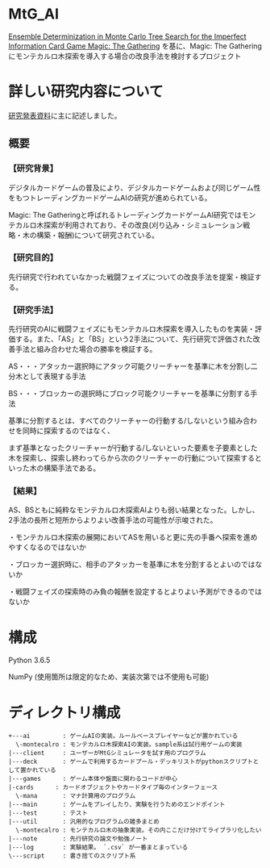 # MtG_AI

[Ensemble Determinization in Monte Carlo Tree Search for the Imperfect Information Card Game Magic: The Gathering](https://ieeexplore.ieee.org/document/6218176) を基に、Magic: The Gathering にモンテカルロ木探索を導入する場合の改良手法を検討するプロジェクト

# 詳しい研究内容について

[研究発表資料](./readme.pdf)に主に記述しました。

## 概要

### 【研究背景】

デジタルカードゲームの普及により、デジタルカードゲームおよび同じゲーム性をもつトレーディングカードゲームAIの研究が進められている。

Magic: The Gatheringと呼ばれるトレーディングカードゲームAI研究ではモンテカルロ木探索が利用されており、その改良(刈り込み・シミュレーション戦略・木の構築・報酬)について研究されている。

### 【研究目的】

先行研究で行われていなかった戦闘フェイズについての改良手法を提案・検証する。

### 【研究手法】

先行研究のAIに戦闘フェイズにもモンテカルロ木探索を導入したものを実装・評価する。また、「AS」と「BS」という2手法について、先行研究で評価された改善手法と組み合わせた場合の勝率を検証する。

AS・・・アタッカー選択時にアタック可能クリーチャーを基準に木を分割し二分木として表現する手法

BS・・・ブロッカーの選択時にブロック可能クリーチャーを基準に分割する手法

基準に分割するとは、すべてのクリーチャーの行動する/しないという組み合わせを同時に探索するのではなく、

まず基準となったクリーチャーが行動する/しないといった要素を子要素とした木を探索し、探索し終わってらから次のクリーチャーの行動について探索するといった木の構築手法である。

### 【結果】

AS、BSともに純粋なモンテカルロ木探索AIよりも弱い結果となった。しかし、2手法の長所と短所からよりよい改善手法の可能性が示唆された。

・モンテカルロ木探索の展開においてASを用いると更に先の手番へ探索を進めやすくなるのではないか

・ブロッカー選択時に、相手のアタッカーを基準に木を分割するとよいのではないか

・戦闘フェイズの探索時のみ負の報酬を設定するとよりよい予測ができるのではないか

# 構成

Python 3.6.5

NumPy (使用箇所は限定的なため、実装次第では不使用も可能)

# ディレクトリ構成

```
+---ai         : ゲームAIの実装。ルールベースプレイヤーなどが置かれている
  \-montecalro : モンテカルロ木探索AIの実装。sample系は試行用ゲームの実装
|---client     : ユーザーがMtGシミュレータを試す用のプログラム
|---deck       : ゲームで利用するカードプール・デッキリストがpythonスクリプトとして置かれている
|---games      : ゲーム本体や盤面に関わるコードが中心
|-cards      : カードオブジェクトやカードタイプ毎のインターフェース
  \-mana       : マナ計算用のプログラム
|---main       : ゲームをプレイしたり、実験を行うためのエンドポイント
|---test       : テスト
|---util       : 汎用的なプログラムの雑多まとめ
  \-montecalro : モンテカルロ木の抽象実装。その内ここだけ分けてライブラリ化したい
|---note       : 先行研究の論文や勉強ノート
|---log        : 実験結果。 `.csv` が一番まとまっている
\---script     : 書き捨てのスクリプト系
```
